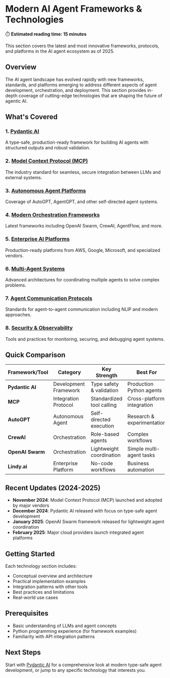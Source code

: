 # Modern AI Agent Frameworks & Technologies

⏱️ **Estimated reading time: 15 minutes**

This section covers the latest and most innovative frameworks, protocols, and platforms in the AI agent ecosystem as of 2025.

## Overview

The AI agent landscape has evolved rapidly with new frameworks, standards, and platforms emerging to address different aspects of agent development, orchestration, and deployment. This section provides in-depth coverage of cutting-edge technologies that are shaping the future of agentic AI.

## What's Covered

### 1. [Pydantic AI](pydantic_ai.md)
A type-safe, production-ready framework for building AI agents with structured outputs and robust validation.

### 2. [Model Context Protocol (MCP)](mcp.md)
The industry standard for seamless, secure integration between LLMs and external systems.

### 3. [Autonomous Agent Platforms](autonomous_agents.md)
Coverage of AutoGPT, AgentGPT, and other self-directed agent systems.

### 4. [Modern Orchestration Frameworks](orchestration.md)
Latest frameworks including OpenAI Swarm, CrewAI, AgentFlow, and more.

### 5. [Enterprise AI Platforms](enterprise_platforms.md)
Production-ready platforms from AWS, Google, Microsoft, and specialized vendors.

### 6. [Multi-Agent Systems](multi_agent_systems.md)
Advanced architectures for coordinating multiple agents to solve complex problems.

### 7. [Agent Communication Protocols](communication_protocols.md)
Standards for agent-to-agent communication including NLIP and modern approaches.

### 8. [Security & Observability](security_observability.md)
Tools and practices for monitoring, securing, and debugging agent systems.

## Quick Comparison

| Framework/Tool | Category | Key Strength | Best For |
|----------------|----------|--------------|----------|
| **Pydantic AI** | Development Framework | Type safety & validation | Production Python agents |
| **MCP** | Integration Protocol | Standardized tool calling | Cross-platform integration |
| **AutoGPT** | Autonomous Agent | Self-directed execution | Research & experimentation |
| **CrewAI** | Orchestration | Role-based agents | Complex workflows |
| **OpenAI Swarm** | Orchestration | Lightweight coordination | Simple multi-agent tasks |
| **Lindy.ai** | Enterprise Platform | No-code workflows | Business automation |

## Recent Updates (2024-2025)

- **November 2024**: Model Context Protocol (MCP) launched and adopted by major vendors
- **December 2024**: Pydantic AI released with focus on type-safe agent development
- **January 2025**: OpenAI Swarm framework released for lightweight agent coordination
- **February 2025**: Major cloud providers launch integrated agent platforms

## Getting Started

Each technology section includes:
- Conceptual overview and architecture
- Practical implementation examples
- Integration patterns with other tools
- Best practices and limitations
- Real-world use cases

## Prerequisites

- Basic understanding of LLMs and agent concepts
- Python programming experience (for framework examples)
- Familiarity with API integration patterns

## Next Steps

Start with [Pydantic AI](pydantic_ai.md) for a comprehensive look at modern type-safe agent development, or jump to any specific technology that interests you.